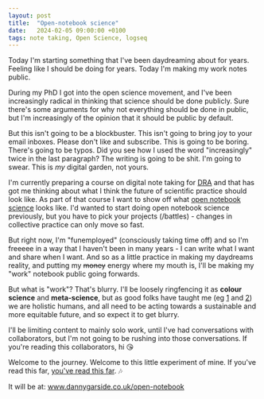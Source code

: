 ```yaml
---
layout: post
title:  "Open-notebook science"
date:   2024-02-05 09:00:00 +0100
tags: note taking, Open Science, logseq
---
```


Today I'm starting something that I've been daydreaming about for years.
Feeling like I should be doing for years.
Today I'm making my work notes public. 

During my PhD I got into the open science movement, and I've been increasingly radical in thinking that science should be done publicly. 
Sure there's some arguments for why not everything should be done in public, but I'm increasingly of the opinion that it should be public by default.

But this isn't going to be a blockbuster. 
This isn't going to bring joy to your email inboxes. 
Please don't like and subscribe. 
This is going to be boring.
There's going to be typos. 
Did you see how I used the word "increasingly" twice in the last paragraph? 
The writing is going to be shit. 
I'm going to swear. 
This is *my* digital garden, not yours.

I'm currently preparing a course on digital note taking for [DRA](https://digital-research.academy/) and that has got me thinking about what I think the future of scientific practice should look like. 
As part of that course I want to show off what [open notebook science](https://en.wikipedia.org/wiki/Open-notebook_science) looks like. 
I'd wanted to start doing open notebook science previously, but you have to pick your projects (/battles) - changes in collective practice can only move so fast.  

But right now, I'm "funemployed" (consciously taking time off) and so I'm freeeee in a way that I haven't been in many years - 
I can write what I want and share when I want. 
And so as a little practice in making my daydreams reality, and putting my ~~money~~ energy where my mouth is, I'll be  making my "work" notebook public going forwards.  

But what is "work"?
That's blurry.
I'll be loosely ringfencing it as **colour science** and **meta-science**, but as good folks have taught me (eg [1](https://anneurai.net/2019/09/24/climate-action-for-neuroscientists-a-concrete-guide/) and [2](https://gracewlindsay.com/2023/08/04/so-youre-an-academic-who-wants-to-help-with-the-climate-crisis/)) we are holistic humans, and all need to be acting towards a sustainable and more equitable future, and so expect it to get blurry.

I'll be limiting content to mainly solo work, until I've had conversations with collaborators, but I'm not going to be rushing into those conversations. If you're reading this collaborators, hi 😘  

Welcome to the journey. 
Welcome to this little experiment of mine. 
If you've read this far, [you've read this far](https://www.youtube.com/watch?v=cU7dDtVB7aE). 🎶

It will be at: www.dannygarside.co.uk/open-notebook


